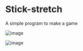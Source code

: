 # Stick-stretch
A simple program to make a game

![image](https://github.com/Coder-5657/Stick-stretch/assets/157788773/eafdbaf0-c7c4-4db3-ad6e-3895aef13624)

![image](https://github.com/Coder-5657/Stick-stretch/assets/157788773/a6d5c1a6-f9c3-42a3-9fec-52b4691588d7)
